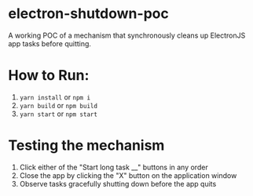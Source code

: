 # electron-shutdown-poc
A working POC of a mechanism that synchronously cleans up ElectronJS app tasks before quitting.

# How to Run:

1. `yarn install` or `npm i`
2. `yarn build` or `npm build`
3. `yarn start` or `npm start`

# Testing the mechanism

1. Click either of the "Start long task __" buttons in any order
2. Close the app by clicking the "X" button on the application window
3. Observe tasks gracefully shutting down before the app quits
